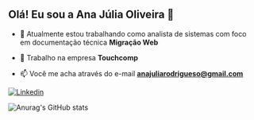## Olá! Eu sou a Ana Júlia Oliveira 👋  

- 🔭 Atualmente estou trabalhando como analista de sistemas com foco em documentação técnica **Migração Web**

- 👯 Trabalho na empresa **Touchcomp**

- 📫 Você me acha através do e-mail **anajuliarodrigueso@gmail.com**  
  
[![Linkedin](https://img.shields.io/badge/LinkedIn-0077B5?style=for-the-badge&logo=linkedin&logoColor=white)](https://www.linkedin.com/in/ana-j%C3%BAlia-oliveira-113430151/)

![Anurag's GitHub stats](https://github-readme-stats.vercel.app/api?username=anuraghazra&show_icons=true&theme=radical)
 
